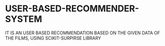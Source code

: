 # USER-BASED-RECOMMENDER-SYSTEM
IT IS AN USER BASED RECOMMENDATION BASED ON THE GIVEN DATA OF THE FILMS, USING SCIKIT-SURPIRSE LIBRARY
